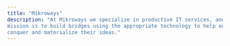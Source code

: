 ```yaml
---
title: "Mikroways"
description: "At Mikroways we specialize in productive IT services, and our
mission is to build bridges using the appropriate technology to help our clients
conquer and materialize their ideas."
---
```

